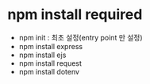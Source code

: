 # npm install required

- npm init : 최초 설정(entry point 만 설정)
- npm install express
- npm install ejs
- npm install request
- npm install dotenv
